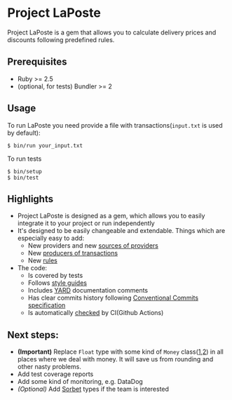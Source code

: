 # Project LaPoste

Project LaPoste is a gem that allows you to calculate delivery prices and
discounts following predefined rules.

## Prerequisites

- Ruby >= 2.5
- (optional, for tests) Bundler >= 2

## Usage

To run LaPoste you need provide a file with transactions(`input.txt` is used by
default):

    $ bin/run your_input.txt

To run tests

    $ bin/setup
    $ bin/test

## Highlights

- Project LaPoste is designed as a gem, which allows you to easily integrate it to your project or run independently
- It's designed to be easily changeable and extendable. Things which are especially easy to add:
  - New providers and new [sources of providers](lib/la_poste/providers_sources)
  - New [producers of transactions](lib/la_poste/transaction_producers)
  - New [rules](lib/la_poste/rules)
- The code:
  - Is covered by tests
  - Follows [style guides](https://github.com/rubocop/rubocop)
  - Includes [YARD](https://yardoc.org/) documentation comments
  - Has clear commits history following [Conventional Commits specification](https://conventionalcommits.org)
  - Is automatically [checked](https://github.com/slavadev/project_la_poste/actions) by CI(Github Actions)

## Next steps:

- **(Important)** Replace `Float` type with some kind of `Money` class([1](https://github.com/RubyMoney/money),[2](https://github.com/Shopify/money)) in all places where we deal with money. It will save us from rounding and other nasty problems.
- Add test coverage reports
- Add some kind of monitoring, e.g. DataDog
- *(Optional)* Add [Sorbet](https://sorbet.org/) types if the team is interested

